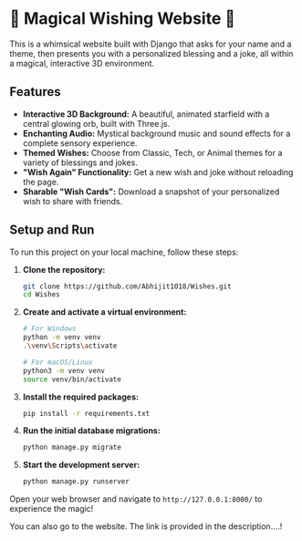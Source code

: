 # 🌟 Magical Wishing Website 🌟

This is a whimsical website built with Django that asks for your name and a theme, then presents you with a personalized blessing and a joke, all within a magical, interactive 3D environment.

## Features

-   **Interactive 3D Background:** A beautiful, animated starfield with a central glowing orb, built with Three.js.
-   **Enchanting Audio:** Mystical background music and sound effects for a complete sensory experience.
-   **Themed Wishes:** Choose from Classic, Tech, or Animal themes for a variety of blessings and jokes.
-   **"Wish Again" Functionality:** Get a new wish and joke without reloading the page.
-   **Sharable "Wish Cards":** Download a snapshot of your personalized wish to share with friends.

## Setup and Run

To run this project on your local machine, follow these steps:

1.  **Clone the repository:**
    ```sh
    git clone https://github.com/Abhijit1018/Wishes.git
    cd Wishes
    ```

2.  **Create and activate a virtual environment:**
    ```sh
    # For Windows
    python -m venv venv
    .\venv\Scripts\activate

    # For macOS/Linux
    python3 -m venv venv
    source venv/bin/activate
    ```

3.  **Install the required packages:**
    ```sh
    pip install -r requirements.txt
    ```

4.  **Run the initial database migrations:**
    ```sh
    python manage.py migrate
    ```

5.  **Start the development server:**
    ```sh
    python manage.py runserver
    ```

Open your web browser and navigate to `http://127.0.0.1:8000/` to experience the magic!

You can also go to the website. The link is provided in the description....!
